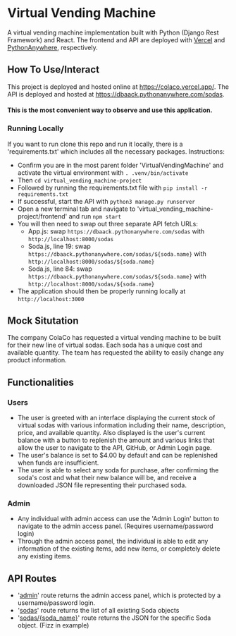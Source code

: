 # Virtual Vending Machine
 A virtual vending machine implementation built with Python (Django Rest Framework) and React. The frontend and API are deployed with [Vercel](https://vercel.com) and [PythonAnywhere](https://www.pythonanywhere.com), respectively.

## How To Use/Interact
 This project is deployed and hosted online at https://colaco.vercel.app/. The API is deployed and hosted at https://dbaack.pythonanywhere.com/sodas.
 #### This is the most convenient way to observe and use this application.
 
 ### Running Locally
  If you want to run clone this repo and run it locally, there is a 'requirements.txt' which includes all the necessary packages.
  Instructions:
 - Confirm you are in the most parent folder 'VirtualVendingMachine' and activate the virtual environment with ```. .venv/bin/activate```
 - Then ```cd virtual_vending_machine-project``` 
 - Followed by running the requirements.txt file with ```pip install -r requirements.txt```
 - If successful, start the API with ```python3 manage.py runserver```
 - Open a new terminal tab and navigate to 'virtual_vending_machine-project/frontend' and run ```npm start```
 - You will then need to swap out three separate API fetch URLs:
     - App.js: swap ```https://dbaack.pythonanywhere.com/sodas``` with ```http://localhost:8000/sodas```
     - Soda.js, line 19: swap ```https://dbaack.pythonanywhere.com/sodas/${soda.name}``` with ```http://localhost:8000/sodas/${soda.name}```
     - Soda.js, line 84: swap ```https://dbaack.pythonanywhere.com/sodas/${soda.name}``` with ```http://localhost:8000/sodas/${soda.name}```
 - The application should then be properly running locally at ```http://localhost:3000```

## Mock Situtation
 The company ColaCo has requested a virtual vending machine to be built for their new line of virtual sodas. Each soda has a unique cost and available quantity. The team has requested the ability to easily change any product information.
 
## Functionalities
 ### Users
  - The user is greeted with an interface displaying the current stock of virtual sodas with various information including their name, description, price, and available quantity. Also displayed is the user's current balance with a button to replenish the amount and various links that allow the user to navigate to the API, GitHub, or Admin Login page.
  - The user's balance is set to $4.00 by default and can be replenished when funds are insufficient.
  - The user is able to select any soda for purchase, after confirming the soda's cost and what their new balance will be, and receive a downloaded JSON file representing their purchased soda.

 ### Admin
  - Any individual with admin access can use the 'Admin Login' button to navigate to the admin access panel. (Requires username/password login)
  - Through the admin access panel, the individual is able to edit any information of the existing items, add new items, or completely delete any existing items.

## API Routes
  - '[admin](https://dbaack.pythonanywhere.com/admin)' route returns the admin access panel, which is protected by a username/password login.
  - '[sodas](https://dbaack.pythonanywhere.com/sodas)' route returns the list of all existing Soda objects
  - '[sodas/{soda_name}](https://dbaack.pythonanywhere.com/sodas/Fizz)' route returns the JSON for the specific Soda object. (Fizz in example)
